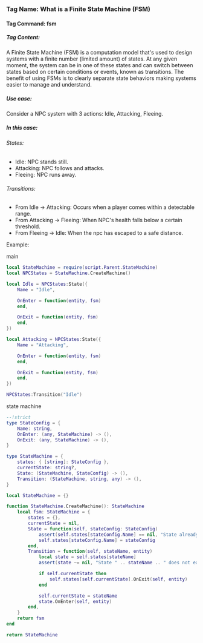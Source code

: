 ### Tag Name: What is a Finite State Machine (FSM)
#### Tag Command: fsm
##### Tag Content:
A Finite State Machine (FSM) is a computation model that's used to design systems with a finite number (limited amount) of states.
At any given moment, the system can be in one of these states and can switch between states based on certain conditions or events, known as transitions.
The benefit of using FSMs is to clearly separate state behaviors making systems easier to manage and understand.

##### Use case:
Consider a NPC system with 3 actions: Idle, Attacking, Fleeing.

##### In this case:

###### States:
* Idle: NPC stands still.
* Attacking: NPC follows and attacks.
* Fleeing: NPC runs away.

###### Transitions:
* From Idle -> Attacking: Occurs when a player comes within a detectable range.
* From Attacking -> Fleeing: When NPC's health falls below a certain threshold.
* From Fleeing -> Idle: When the npc has escaped to a safe distance.

Example: 

main 
```lua
local StateMachine = require(script.Parent.StateMachine)
local NPCStates = StateMachine.CreateMachine()

local Idle = NPCStates:State({
	Name = "Idle",

	OnEnter = function(entity, fsm)
	end,

	OnExit = function(entity, fsm)
	end,
})

local Attacking = NPCStates:State({
	Name = "Attacking",

	OnEnter = function(entity, fsm)
	end,

	OnExit = function(entity, fsm)
	end,
})

NPCStates:Transition("Idle")
```

state machine
```lua
--!strict
type StateConfig = {
	Name: string,
	OnEnter: (any, StateMachine) -> (),
	OnExit: (any, StateMachine) -> (),
}

type StateMachine = {
	states: { [string]: StateConfig },
	currentState: string?,
	State: (StateMachine, StateConfig) -> (),
	Transition: (StateMachine, string, any) -> (),
}

local StateMachine = {}

function StateMachine.CreateMachine(): StateMachine
	local fsm: StateMachine = {
		states = {},
		currentState = nil,
		State = function(self, stateConfig: StateConfig)
			assert(self.states[stateConfig.Name] == nil, "State already exists: " .. stateConfig.Name)
			self.states[stateConfig.Name] = stateConfig
		end,
		Transition = function(self, stateName, entity)
			local state = self.states[stateName]
			assert(state ~= nil, "State " .. stateName .. " does not exist.")

			if self.currentState then
				self.states[self.currentState].OnExit(self, entity)
			end

			self.currentState = stateName
			state.OnEnter(self, entity)
		end,
	}
	return fsm
end

return StateMachine
```